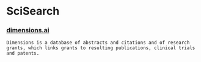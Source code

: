 # SciSearch

### [dimensions.ai](https://app.dimensions.ai/discover/publication)  
`Dimensions is a database of abstracts and citations and of research grants, which links grants to resulting publications, clinical trials and patents.`
